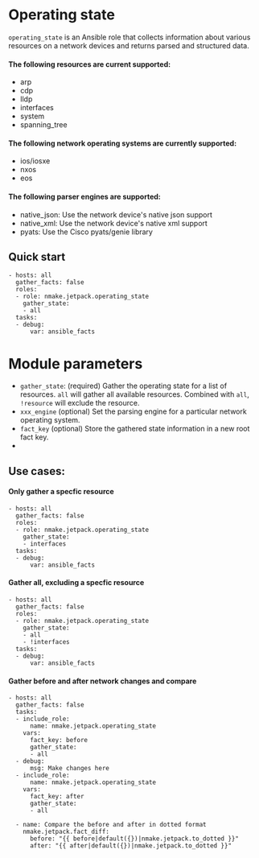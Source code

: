 # Operating state

`operating_state` is an Ansible role that collects information about various resources on a network devices and returns parsed and structured data.

#### The following resources are current supported:
- arp
- cdp
- lldp
- interfaces
- system
- spanning_tree

#### The following network operating systems are currently supported:
- ios/iosxe
- nxos
- eos

#### The following parser engines are supported:
- native_json: Use the network device's native json support
- native_xml: Use the network device's native xml support
- pyats: Use the Cisco pyats/genie library


## Quick start

```
- hosts: all
  gather_facts: false
  roles:
  - role: nmake.jetpack.operating_state
    gather_state:
    - all
  tasks:
  - debug:
      var: ansible_facts
```

# Module parameters

- `gather_state`: (required) Gather the operating state for a list of resources.  `all` will gather all available resources. Combined with `all`, `!resource` will exclude the resource.
- `xxx_engine` (optional) Set the parsing engine for a particular network operating system.
- `fact_key` (optional) Store the gathered state information in a new root fact key.
-
## Use cases:

#### Only gather a specfic resource

```
- hosts: all
  gather_facts: false
  roles:
  - role: nmake.jetpack.operating_state
    gather_state:
    - interfaces
  tasks:
  - debug:
      var: ansible_facts
```

#### Gather all, excluding a specfic resource

```
- hosts: all
  gather_facts: false
  roles:
  - role: nmake.jetpack.operating_state
    gather_state:
    - all
    - !interfaces
  tasks:
  - debug:
      var: ansible_facts
```

#### Gather before and after network changes and compare

```
- hosts: all
  gather_facts: false
  tasks:
  - include_role:
      name: nmake.jetpack.operating_state
    vars:
      fact_key: before
      gather_state:
      - all
  - debug:
      msg: Make changes here
  - include_role:
      name: nmake.jetpack.operating_state
    vars:
      fact_key: after
      gather_state:
      - all

  - name: Compare the before and after in dotted format
    nmake.jetpack.fact_diff:
      before: "{{ before|default({})|nmake.jetpack.to_dotted }}"
      after: "{{ after|default({})|nmake.jetpack.to_dotted }}"
```
